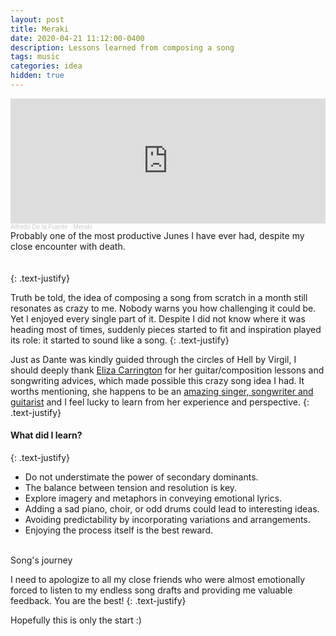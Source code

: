 ```yaml
---
layout: post
title: Meraki
date: 2020-04-21 11:12:00-0400
description: Lessons learned from composing a song
tags: music
categories: idea
hidden: true
---
```




<iframe width="100%" height="200" scrolling="no" frameborder="no" allow="autoplay" src="https://w.soundcloud.com/player/?url=https%3A//api.soundcloud.com/tracks/856387372&color=%23ff5500&auto_play=false&hide_related=false&show_comments=true&show_user=true&show_reposts=false&show_teaser=true&visual=true"></iframe><div style="font-size: 10px; color: #cccccc;line-break: anywhere;word-break: normal;overflow: hidden;white-space: nowrap;text-overflow: ellipsis; font-family: Interstate,Lucida Grande,Lucida Sans Unicode,Lucida Sans,Garuda,Verdana,Tahoma,sans-serif;font-weight: 100;"><a href="https://soundcloud.com/alfredo-de-la-fuente512" title="Alfredo De la Fuente" target="_blank" style="color: #cccccc; text-decoration: none;">Alfredo De la Fuente</a> · <a href="https://soundcloud.com/alfredo-de-la-fuente512/meraki" title="Meraki" target="_blank" style="color: #cccccc; text-decoration: none;">Meraki</a></div>

<div class="col three caption">
    Probably one of the most productive Junes I have ever had, despite my close encounter with death.
</div>

<br />
<br />
{: .text-justify}

Truth be told, the idea of composing a song from scratch in a month still resonates as crazy to me. Nobody warns you how challenging it could be. Yet I enjoyed every single part of it. Despite I did not know where it was heading most of times, suddenly pieces started to fit and inspiration played its role: it started to sound like a song.
{: .text-justify}

Just as Dante was kindly guided through the circles of Hell by Virgil, I should deeply thank [Eliza Carrington](https://www.instagram.com/eliza.carrington/) for her guitar/composition lessons and songwriting advices, which made possible this crazy song idea I had. It worths mentioning, she happens to be an [amazing singer, songwriter and guitarist](https://www.youtube.com/channel/UCslUnS2O1EMLiJPeRDXksMQ) and I feel lucky to learn from her experience and perspective. 
{: .text-justify}


#### What did I learn?
{: .text-justify}
- Do not understimate the power of secondary dominants. 
- The balance between tension and resolution is key.
- Explore imagery and metaphors in conveying emotional lyrics.
- Adding a sad piano, choir, or odd drums could lead to interesting ideas.
- Avoiding predictability by incorporating variations and arrangements.
- Enjoying the process itself is the best reward.


<div class="img_row">
    <img class="col one" src="{{ site.baseurl }}/assets/img/MerakiWriting.png" alt="" title="Lyrics" />
    <img class="col one" src="{{ site.baseurl }}/assets/img/LyricsMeraki.png" alt="" title="Chord Progression"/>
    <img class="col one" src="{{ site.baseurl }}/assets/img/MerakiProduction.png" alt="" title="Mixing"/>
</div>
<div class="col three caption">
    Song's journey
</div>


I need to apologize to all my close friends who were almost emotionally forced to listen to my endless song drafts and providing me valuable feedback. You are the best! 
{: .text-justify}

Hopefully this is only the start :)







